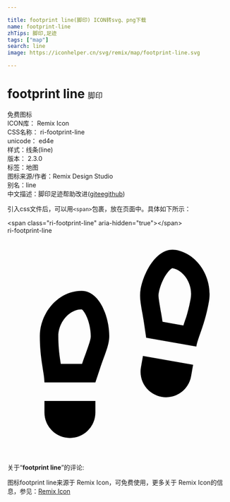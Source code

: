 ```yaml
---

title: footprint line(脚印) ICON转svg、png下载
name: footprint-line
zhTips: 脚印,足迹
tags: ["map"]
search: line
image: https://iconhelper.cn/svg/remix/map/footprint-line.svg

---
```


# footprint line  <small style="font-size: 60%;font-weight: 100">脚印</small>


<div class="detail-page">
<p>
<span><span class="badge-success badge">免费图标</span> </span>
<br/>
<span>
ICON库：
<span class="badge-secondary badge">Remix Icon</span> 
</span>
<br/>
<span>
CSS名称：
<span class="badge-secondary badge">ri-footprint-line</span> 
</span>
<br/>
<span>
unicode：
<span class="badge-secondary badge">ed4e</span> 
<copy-btn content='ed4e' btn-title=""></copy-btn>
<copy-btn :content='String.fromCodePoint(parseInt("ed4e", 16))' btn-title="复制U"></copy-btn>
</span><br/><span>样式：<span class="badge-light badge">线条(line)</span></span>
<br/>
<span>
版本：
<span class="badge-secondary badge">2.3.0</span> 
</span><br/><span>标签：<span class="badge-light badge"><router-link to="/tags/map.html">地图</router-link></span></span>
<br/>
<span>图标来源/作者：<span class="badge-light badge">Remix Design Studio</span></span> 
<br/>
<span>别名：<span class="badge-light badge">line</span></span><br/><span class="zh-detail">中文描述：<span class="badge-primary badge">脚印</span><span class="badge-primary badge">足迹</span><span class="help-link"><span>帮助改进</span>(<a href="https://gitee.com/liuwave/icon-helper/edit/master/json/remix/map/footprint-line.json" target="_blank" rel="noopener noreferrer">gitee</a><a href="https://github.com/liuwave/icon-helper/edit/master/json/remix/map/footprint-line.json" target="_blank" rel="noopener noreferrer">github</a></span>)</span><br/>
</p>
</div>
<div class="alert alert-dark">
  <i class="ri-footprint-line ri-xs"></i>
  <i class="ri-footprint-line ri-sm"></i>
  <i class="ri-footprint-line ri-lg"></i>
  <i class="ri-footprint-line ri-2x"></i>
  <i class="ri-footprint-line ri-3x"></i>
  <i class="ri-footprint-line ri-5x"></i>
  <i class="ri-footprint-line ri-7x"></i>
</div>
<div>
  <p>引入css文件后，可以用<code>&lt;span&gt;</code>包裹，放在页面中。具体如下所示：    
  </p>
  <div class="alert alert-primary" style="font-size: 14px">
    &lt;span class="ri-footprint-line" aria-hidden="true"&gt;&lt;/span&gt;
    <copy-btn content='<span class="ri-footprint-line" aria-hidden="true"></span>'></copy-btn>
  </div>
  <div class="alert alert-secondary">
    <i class="ri-footprint-line"
    style="font-size: 24px"
    aria-hidden="true"></i> ri-footprint-line
    <copy-btn content="ri-footprint-line" btn-title="复制图标名称"></copy-btn>
  </div>
</div>
<div id="svg" class="svg-wrap">
<svg xmlns="http://www.w3.org/2000/svg" viewBox="0 0 24 24">
    <g>
        <path fill="none" d="M0 0h24v24H0z"/>
        <path d="M4 18h5.5v1.25a2.75 2.75 0 1 1-5.5 0V18zm4.058-4l.045-.132C8.87 11.762 9 11.37 9 11c0-.75-.203-1.643-.528-2.273C8.23 8.257 8.06 8.12 8 8.12 6.72 8.12 5.5 9.484 5.5 11c0 .959.075 1.773.227 2.758l.038.242h2.293zM8 6.12c2 0 3 2.88 3 4.88 0 1-.5 2-1 3.5L9.5 16H4c0-1-.5-2.5-.5-5S5.498 6.12 8 6.12zm12.054 7.978l-.217 1.231a2.75 2.75 0 0 1-5.417-.955l.218-1.23 5.416.954zm-1.05-4.246c.165-.5.301-.895.303-.9.202-.658.361-1.303.485-2.008.263-1.492-.702-3.047-1.962-3.27-.059-.01-.25.095-.57.515-.43.565-.784 1.41-.915 2.147-.058.33-.049.405.27 2.263.045.256.082.486.116.717l.02.138 2.254.398zm-.826-8.147c2.464.434 4.018 3.124 3.584 5.586-.434 2.463-1.187 3.853-1.36 4.838l-5.417-.955-.232-1.564c-.232-1.564-.55-2.636-.377-3.62.347-1.97 1.832-4.632 3.802-4.285z"/>
    </g>
</svg>

</div>
<detail full-name='ri-footprint-line'></detail>  
<div class="icon-detail__container">
<p>关于“<b>footprint line</b>”的评论:</p>
</div>
<Vssue title="关于“footprint line”的评论" />    
<div><p>图标footprint line来源于 Remix Icon，可免费使用，更多关于  Remix Icon的信息，参见：<a target="_blank" href="https://iconhelper.cn/remix.html">Remix Icon</a>
</p></div>
